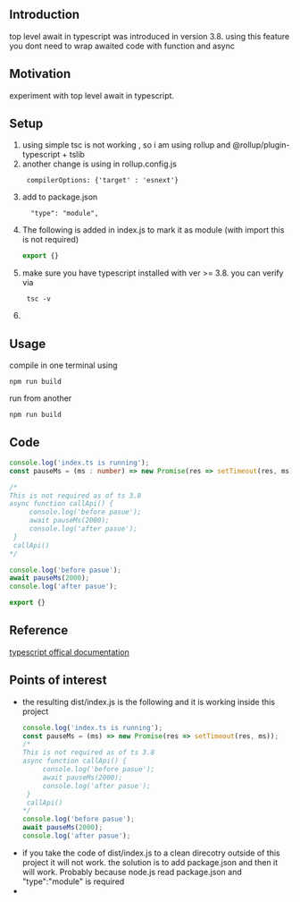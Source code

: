 <h2>Introduction</h2>
top level await in typescript was introduced in version 3.8. using this feature you dont need to wrap awaited code with function and async

<h2>Motivation</h2>
experiment with top level await in typescript.

<h2>Setup</h2>
<ol>
<li>using simple tsc is not working , so i am using rollup and @rollup/plugin-typescript + tslib</li>
<li>another change is using in rollup.config.js

```
 compilerOptions: {'target' : 'esnext'}
```

</li>
<li>add to package.json

```
  "type": "module",
```
</li>
<li>The following is added in index.js to mark it as module (with import this is not required)

```ts
export {}
```
</li>
<li>make sure you have typescript installed with ver >= 3.8. you can verify via

```
 tsc -v
```
<li>
</ol>

<h2>Usage</h2>
compile in one terminal using 

```
npm run build
```

run from another  

```
npm run build
```

<h2>Code</h2>

```ts
console.log('index.ts is running');
const pauseMs = (ms : number) => new Promise(res => setTimeout(res, ms))

/*
This is not required as of ts 3.8 
async function callApi() {
     console.log('before pasue');
     await pauseMs(2000);
     console.log('after pasue');
 }
 callApi()
*/

console.log('before pasue');
await pauseMs(2000);
console.log('after pasue');

export {}
```

<h2>Reference</h2>
<a href='https://www.typescriptlang.org/docs/handbook/release-notes/typescript-3-8.html#top-level-await'>typescript offical documentation</a>

<h2>Points of interest</h2>
<ul>
<li>
the resulting dist/index.js is the following and it is working inside this project

```js
console.log('index.ts is running');
const pauseMs = (ms) => new Promise(res => setTimeout(res, ms));
/*
This is not required as of ts 3.8
async function callApi() {
     console.log('before pasue');
     await pauseMs(2000);
     console.log('after pasue');
 }
 callApi()
*/
console.log('before pasue');
await pauseMs(2000);
console.log('after pasue');
```
</li>
<li>if you take the code of dist/index.js to a clean direcotry outside of this project it will not work. the solution is to add package.json and then it will work. Probably because node.js read package.json and "type":"module" is required<li>
</ul>